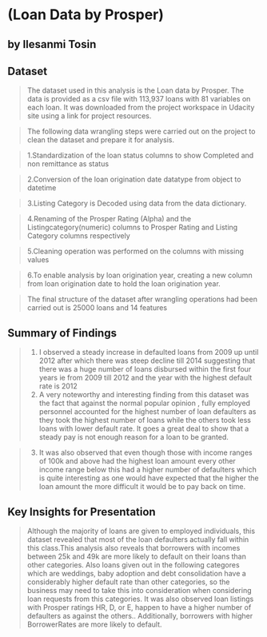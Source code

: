 # (Loan Data by Prosper)
## by Ilesanmi Tosin

## Dataset

> The dataset used in this analysis is the Loan data by Prosper. The data is provided as a csv file with 113,937 loans with 81 variables on each loan.  It was downloaded from the project workspace in Udacity site using a link for project resources. 

>The following data wrangling steps were carried out on the project to clean the dataset and prepare it for analysis.


> 1.Standardization of the loan status columns to show Completed and non remittance as status

> 2.Conversion of the loan origination date datatype from object to datetime

> 3.Listing Category is Decoded using data from the data dictionary.

> 4.Renaming of the Prosper Rating (Alpha) and the Listingcategory(numeric) columns to Prosper Rating and Listing Category         columns respectively

> 5.Cleaning operation was performed on the columns with missing values


> 6.To enable analysis by loan origination year, creating a new column from loan origination date to hold the loan origination     year.

> The final structure of the dataset after wrangling operations had been carried out is 25000 loans and 14 features


## Summary of Findings

>1. I observed a steady increase in defaulted loans from 2009 up until 2012 after which there was steep decline till 2014 suggesting that there was a huge number of loans disbursed within the first four years ie from 2009 till 2012 and the year with the highest default rate is 2012
>2. A very noteworthy and interesting finding from this dataset was the fact that against the normal popular opinion , fully employed personnel accounted for the highest number of loan defaulters as they took the highest number of loans while the others took less loans with lower default rate. It goes a great deal to show that a steady pay is not enough reason for a loan to be granted.

>3. It was also observed that even though those with income ranges of 100k and above had the highest loan amount every other income range below this had a higher number of defaulters which is quite interesting as one would have expected that the higher the loan amount the more difficult it would be to pay back on time.


## Key Insights for Presentation

> Although the majority of loans are given to employed individuals, this dataset revealed that most of the loan defaulters actually fall within this class.This analysis also reveals that borrowers with incomes between 25k and 49k are more likely to default on their loans than other categories. Also loans given out in the following categores which are weddings, baby adoption and debt consolidation have a considerably higher default rate than other categories,  so the business may need to take this into consideration when considering loan requests from this categories.
It was also observed loan listings with Prosper ratings HR, D, or E, happen to have a higher number of defaulters as against the others.. Additionally, borrowers with higher BorrowerRates are more likely to default.